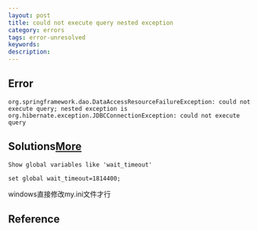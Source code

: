 ```yaml
---
layout: post
title: could not execute query nested exception
category: errors
tags: error-unresolved
keywords: 
description: 
---
```


## Error

```
org.springframework.dao.DataAccessResourceFailureException: could not execute query; nested exception is org.hibernate.exception.JDBCConnectionException: could not execute query
```


## Solutions[More](http://blog.csdn.net/xingyunpi/article/details/7216016)

```
Show global variables like 'wait_timeout'

set global wait_timeout=1814400;
```

windows直接修改my.ini文件才行

## Reference
